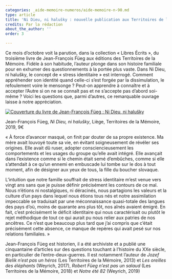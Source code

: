 ```yaml
---
categories: _aide-memoire-numeros/aide-memoire-n-90.md
type: article
title: 'Ni Dieu, ni halušky : nouvelle publication aux Territoires de la Mémoire'
credits: Par la rédaction
about_the_author: ''
order: 3

---
```

Ce mois d’octobre voit la parution, dans la collection «&nbsp;Libres Écrits&nbsp;», du troisième livre de Jean-François Füeg aux éditions des Territoires de la Mémoire. Fidèle à son habitude, l’auteur plonge dans son histoire familiale pour en exhumer des questionnements à la portée plus vaste. Dans Ni Dieu, ni halušky, le concept de «&nbsp;stress identitaire&nbsp;» est interrogé. Comment appréhender son identité quand celle-ci s’est forgée par la dissimulation, le refoulement voire le mensonge ? Peut-on apprendre à connaître et à accepter l’Autre si on ne se connaît pas et ne s’accepte pas d’abord soi-même ? Voici les questions que, parmi d’autres, ce remarquable ouvrage laisse à notre appréciation.

[![Couverture du livre de Jean-François Füeg : Ni Dieu, ni halušky](https://www.territoires-memoire.be/assets/uploads/ni-dieu-ni-halusky.jpg "Jean-François Füeg, Ni Dieu, ni halušky, Liège, Territoires de la Mémoire, 2019, 9€ ")](https://boutique.territoires-memoire.be/fr/nos-livres/47-ni-dieu-ni-halusky.html)

<span class="img-copyright">Jean-François Füeg, _Ni Dieu, ni halušky_, Liège, Territoires de la Mémoire, 2019, 9€</span>

«&nbsp;À force d’avancer masqué, on finit par douter de sa propre existence. Ma mère avait louvoyé toute sa vie, en évitant soigneusement de révéler ses origines. Elle avait dû ruser, adopter consciencieusement les comportements et les usages du groupe qu’elle avait intégré. Elle avançait dans l’existence comme si le chemin était semé d’embûches, comme si elle s’attendait à ce qu’un ennemi en embuscade lui tombe sur le dos à tout moment, afin de désigner aux yeux de tous, la fille du boucher slovaque.

L’intuition que notre famille souffrait de stress identitaire m’est venue vers vingt ans sans que je puisse définir précisément les contours de ce mal. Nous n’étions ni nostalgiques, ni déracinés, nous partagions les valeurs et la culture d’un pays dans lequel nous étions tous nés et notre assimilation impeccable se traduisait par une méconnaissance quasi-totale des langues des pays d’où, moins de quarante ans plus tôt, nos aînés avaient émigré. En fait, c’est précisément le déficit identitaire qui nous caractérisait ou plutôt le rejet méthodique de tout ce qui aurait pu nous relier aux patries de nos ancêtres. Ce n’est que beaucoup plus tard que j’ai compris que c’était précisément cette absence, ce manque de repères qui avait pesé sur nos relations familiales.&nbsp;»

Jean-François Füeg est historien, il a été archiviste et a publié une cinquantaine d’articles sur des questions touchant à l’histoire du XXe siècle, en particulier de l’entre-deux-guerres. Il est notamment l’auteur de _Jozef Bielik n’est pas un héros_ (Les Territoires de la Mémoire, 2013) et _Les oreilles des éléphants_ (Weyrich, 2017), _Robert Füeg n’est pas un salaud_ (Les Territoires de la Mémoire, 2018) et _Notre été 82_ (Weyrich, 2019)